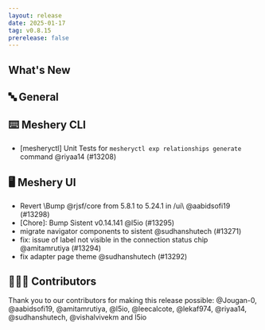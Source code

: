 ```yaml
---
layout: release
date: 2025-01-17
tag: v0.8.15
prerelease: false
---
```


## What's New

## 🔤 General

## ⌨️ Meshery CLI

- [mesheryctl] Unit Tests for `mesheryctl exp relationships generate` command @riyaa14 (#13208)

## 🖥 Meshery UI

- Revert \Bump @rjsf/core from 5.8.1 to 5.24.1 in /ui\ @aabidsofi19 (#13298)
- [Chore]: Bump Sistent v0.14.141 @l5io (#13295)
- migrate navigator components to sistent @sudhanshutech (#13271)
- fix: issue of label not visible in the connection status chip @amitamrutiya (#13294)
- fix adapter page theme @sudhanshutech (#13292)

## 👨🏽‍💻 Contributors

Thank you to our contributors for making this release possible:
@Jougan-0, @aabidsofi19, @amitamrutiya, @l5io, @leecalcote, @lekaf974, @riyaa14, @sudhanshutech, @vishalvivekm and l5io
